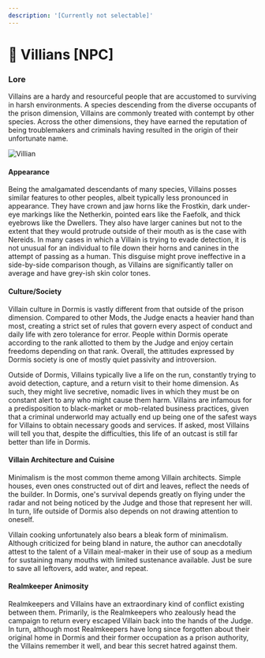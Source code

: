 ```yaml
---
description: '[Currently not selectable]'
---
```


# 👿 Villians \[NPC]

### Lore

Villains are a hardy and resourceful people that are accustomed to surviving in harsh environments. A species descending from the diverse occupants of the prison dimension, Villains are commonly treated with contempt by other species. Across the other dimensions, they have earned the reputation of being troublemakers and criminals having resulted in the origin of their unfortunate name.

![Villian](<../../../.gitbook/assets/body (4).png>)

#### Appearance

Being the amalgamated descendants of many species, Villains posses similar features to other peoples, albeit typically less pronounced in appearance. They have crown and jaw horns like the Frostkin, dark under-eye markings like the Netherkin, pointed ears like the Faefolk, and thick eyebrows like the Dwellers. They also have larger canines but not to the extent that they would protrude outside of their mouth as is the case with Nereids. In many cases in which a Villain is trying to evade detection, it is not unusual for an individual to file down their horns and canines in the attempt of passing as a human. This disguise might prove ineffective in a side-by-side comparison though, as Villains are significantly taller on average and have grey-ish skin color tones.

#### Culture/Society

Villain culture in Dormis is vastly different from that outside of the prison dimension. Compared to other Mods, the Judge enacts a heavier hand than most, creating a strict set of rules that govern every aspect of conduct and daily life with zero tolerance for error. People within Dormis operate according to the rank allotted to them by the Judge and enjoy certain freedoms depending on that rank. Overall, the attitudes expressed by Dormis society is one of mostly quiet passivity and introversion.

Outside of Dormis, Villains typically live a life on the run, constantly trying to avoid detection, capture, and a return visit to their home dimension. As such, they might live secretive, nomadic lives in which they must be on constant alert to any who might cause them harm. Villains are infamous for a predisposition to black-market or mob-related business practices, given that a criminal underworld may actually end up being one of the safest ways for Villains to obtain necessary goods and services. If asked, most Villains will tell you that, despite the difficulties, this life of an outcast is still far better than life in Dormis.

#### Villain Architecture and Cuisine

Minimalism is the most common theme among Villain architects. Simple houses, even ones constructed out of dirt and leaves, reflect the needs of the builder. In Dormis, one's survival depends greatly on flying under the radar and not being noticed by the Judge and those that represent her will. In turn, life outside of Dormis also depends on not drawing attention to oneself.

Villain cooking unfortunately also bears a bleak form of minimalism. Although criticized for being bland in nature, the author can anecdotally attest to the talent of a Villain meal-maker in their use of soup as a medium for sustaining many mouths with limited sustenance available. Just be sure to save all leftovers, add water, and repeat.

#### Realmkeeper Animosity

Realmkeepers and Villains have an extraordinary kind of conflict existing between them. Primarily, is the Realmkeepers who zealously head the campaign to return every escaped Villain back into the hands of the Judge. In turn, although most Realmkeepers have long since forgotten about their original home in Dormis and their former occupation as a prison authority, the Villains remember it well, and bear this secret hatred against them.
